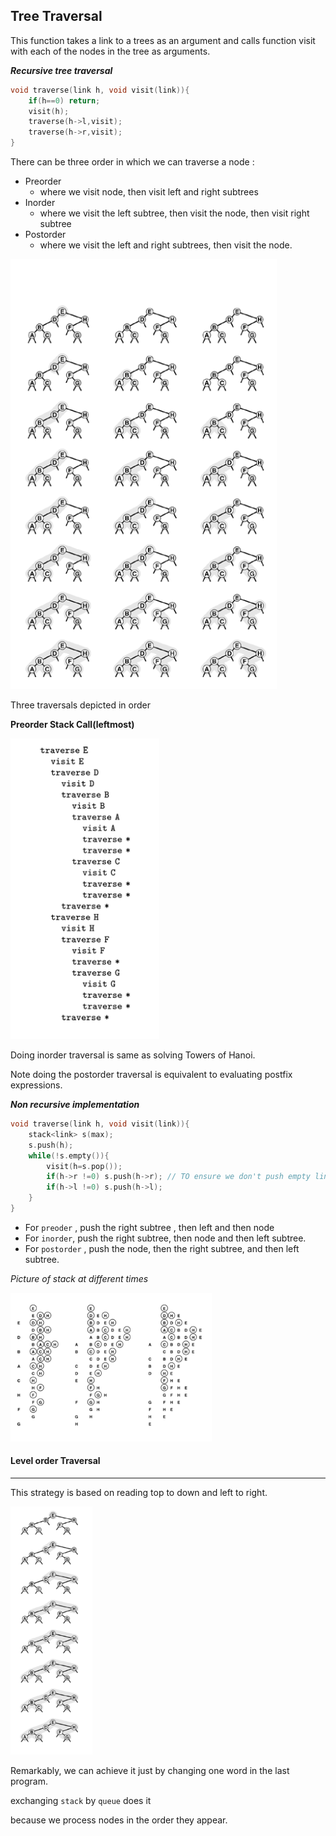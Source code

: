 ## Tree Traversal

This function takes a link to a trees as an argument and calls function visit with each of the nodes in the tree as arguments.

***Recursive tree traversal***

````c++
void traverse(link h, void visit(link)){
    if(h==0) return;
    visit(h);
    traverse(h->l,visit);
    traverse(h->r,visit);
}
````

There can be three order in which we can traverse a node :

- Preorder
  - where we visit node, then visit left and right subtrees
- Inorder
  - where we visit the left subtree, then visit the node, then visit right subtree
- Postorder
  - where we visit the left and right subtrees, then visit the node.



![image-20200904184546387](6-Tree_Traversal.assets\image-20200904184546387.png)

Three traversals depicted in order

**Preorder Stack Call(leftmost)**

![image-20200904184627960](6-Tree_Traversal.assets\image-20200904184627960.png)

Doing inorder traversal is same as solving Towers of Hanoi.

Note doing the postorder traversal is equivalent to evaluating postfix expressions.

***Non recursive implementation***

````c++
void traverse(link h, void visit(link)){
    stack<link> s(max);
    s.push(h);
    while(!s.empty()){
        visit(h=s.pop());
        if(h->r !=0) s.push(h->r); // TO ensure we don't push empty links
        if(h->l !=0) s.push(h->l);
    }
}
````

- For `preoder` , push the right subtree , then left and then node
- For `inorder`, push the right subtree, then node and then left subtree.
- For `postorder` , push the node, then the right subtree, and then left subtree.

*Picture of stack at different times*

<img src="6-Tree_Traversal.assets\image-20200904185344751.png" alt="image-20200904185344751" style="zoom:67%;" />

#### Level order Traversal

*****

This strategy is based on reading top to down and left to right.

<img src="6-Tree_Traversal.assets\image-20200904194326643.png" alt="image-20200904194326643" style="zoom:67%;" />

Remarkably, we can achieve it just by changing one word in the last program.

exchanging `stack` by `queue` does it

because we process nodes in the order they appear.

